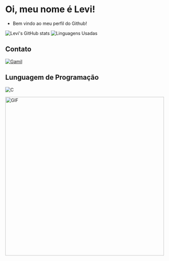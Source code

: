 
# Oi, meu nome é Levi!

- Bem vindo ao meu perfil do Github!

![Levi's GitHub stats](https://github-readme-stats.vercel.app/api?username=Levi2804&show_icons=true&theme=tokyonight)
![Linguagens Usadas](https://github-readme-stats.vercel.app/api/top-langs/?username=Levi2804&layout=compact&show_icons=true&theme=tokyonight)
## Contato

[![Gamil](https://img.shields.io/badge/Gmail-D14836?style=for-the-badge&logo=gmail&logoColor=white)](mailto:leviaraujomaianeto@gmail.com)

## Lunguagem de Programação
![C](https://img.shields.io/badge/C-00599C?style=for-the-badge&logo=c&logoColor=white)

<img src="https://pa1.aminoapps.com/6432/e653236c854c86f066dc84bac2215868a7c3d57c_hq.gif" alt="GIF" width="500">
